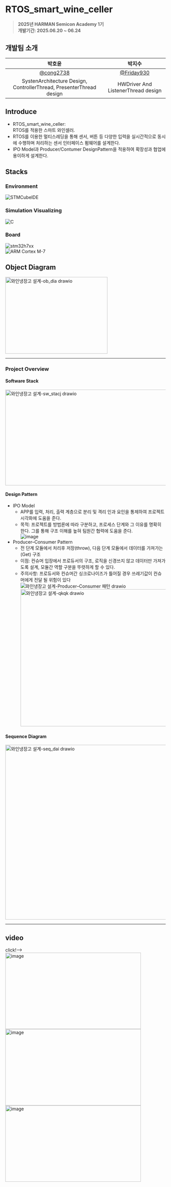 # RTOS_smart_wine_celler

> **2025년 HARMAN Semicon Academy 1기** <br/> **개발기간: 2025.06.20 ~ 06.24**

## 개발팀 소개

|박호윤                                                              |박지수                                            |                                                                     
| :--------------------------------------------:                     | :--------------------------------------------:  | 
|   [@cong2738](https://github.com/cong2738)                         |    [@Friday930](https://github.com/Friday930)  |
|SystenArchitecture Design, ControllerThread, PresenterThread design|HWDriver And ListenerThread design              |

## Introduce

- RTOS_smart_wine_celler:</br>  RTOS를 적용한 스마트 와인셀러.
- RTOS를 이용한 멀티스레딩을 통해 센서, 버튼 등 다양한 입력을 실시간적으로 동시에 수행하며 처리하는 센서 인터페이스 펌웨어를 설계한다.
- IPO Model과 Producer/Contumer DesignPattern을 적용하여 확장성과 협업에 용이하게 설계한다.

## Stacks

### Environment
![STMCubeIDE](https://img.shields.io/badge/Tool-STMCubeIDE-904cab?style=for-the-badge&logo=&logoColor=#2C2255)

### Simulation Visualizing
![C](https://img.shields.io/badge/Lang-C-A8B9CC?style=for-the-badge)</br>

### Board
![stm32h7xx](https://img.shields.io/badge/Board-stm32h7xx-03234B?style=for-the-badge)</br>
![ARM Cortex M-7](https://img.shields.io/badge/Core-ARM_Cortex_M7-0091BD?style=for-the-badge)</br>

## Object Diagram

<img width="321" height="241" alt="와인냉장고 설계-ob_dia drawio" src="https://github.com/user-attachments/assets/e9babd54-f41f-4eac-a8b3-618bcc171223" />
</br>

_ _ _ _ _ _

### Project Overview

#### Software Stack

<img width="651" height="301" alt="와인냉장고 설계-sw_stacj drawio" src="https://github.com/user-attachments/assets/b8adc136-f62b-4d30-9d21-df6c6e73b241" />
</br>

#### Design Pattern

- IPO Model</br>
  - APP를 입력, 처리, 출력 계층으로 분리 및 격리 인과 요인을 통제하여 프로젝트 시각화에 도움을 준다.</br>
  - 목적: 프로젝트를 방법론에 따라 구분하고, 프로세스 단계와 그 이유를 명확히 한다. 그를 통해 구조 이해를 높혀 팀원간 협력에 도움을 준다.</br>
   <img width="auto" height="auto" alt="image" src="https://github.com/user-attachments/assets/b9bb38c6-70a1-4cc6-ac12-6103c29daea1" /></br>
- Producer–Consumer Pattern</br>
  - 전 단계 모듈에서 처리후 저장(throw), 다음 단계 모듈에서 데이터를 가져가는(Get) 구조</br>
  - 이점: 컨슈머 입장에서 프로듀서의 구조, 로직을 신경쓰지 않고 데이터만 가져가도록 설계, 모듈간 역할 구분을 뚜렷하게 할 수 있다.</br>
  - 주의사항: 프로듀서와 컨슈머간 싱크로나이즈가 틀어질 경우 쓰레기값이 컨슈머에게 전달 될 위험이 있다</br>
<img width="auto" height="auto" alt="와인냉장고 설계-Producer–Consumer 패턴 drawio" src="https://github.com/user-attachments/assets/bb4e4853-409c-4bdf-9870-52c80ec4d9cc" /></br>
<img width="801" height="431" alt="와인냉장고 설계-qkqk drawio" src="https://github.com/user-attachments/assets/9ee2135b-b035-40d2-a928-b2f953be3a36" /></br>


#### Sequence Diagram

<img width="961" height="549" alt="와인냉장고 설계-seq_dai drawio" src="https://github.com/user-attachments/assets/ffbb2f68-d719-4b37-b4ef-ddd8f60efe42" /></br>

   
_ _ _ _ _ _

## video  
click!--></br>
<img width="426" height="240" alt="image" src="img/거리.gif" /></br>
<img width="426" height="240" alt="image" src="img/입력.gif" /></br>
<img width="426" height="240" alt="image" src="img/온도제어.gif" /></br>
